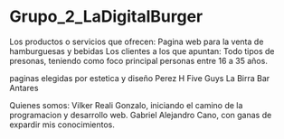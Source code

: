 # Grupo_2_LaDigitalBurger
Los productos o servicios que ofrecen: Pagina web para la venta de hamburguesas y bebidas
Los clientes a los que apuntan: Todo tipos de presonas, teniendo como foco principal personas entre 16 a 35 años.

paginas elegidas por estetica y diseño
Perez H
Five Guys
La Birra Bar
Antares     

Quienes somos:
Vilker Reali Gonzalo, iniciando el camino de la programacion y desarrollo web.
Gabriel Alejandro Cano, con ganas de expardir mis conocimientos.


